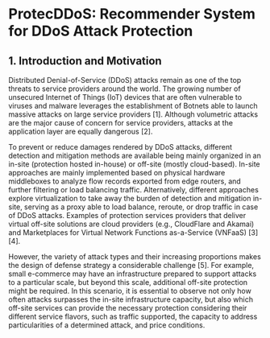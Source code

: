 # ProtecDDoS: Recommender System for DDoS Attack Protection

## 1. Introduction and Motivation

Distributed Denial-of-Service (DDoS) attacks remain as one of the top threats to service providers around the world. The growing number of unsecured Internet of Things (IoT) devices that are often vulnerable to viruses and malware leverages the establishment of Botnets able to launch massive attacks on large service providers [1]. Although volumetric attacks are the major cause of concern for service providers, attacks at the application layer are equally dangerous [2].

To prevent or reduce damages rendered by DDoS attacks, different detection and mitigation methods are available being mainly organized in an in-site (protection hosted in-house) or off-site (mostly cloud-based). In-site approaches are mainly implemented based on physical hardware middleboxes to analyze flow records exported from edge routers, and further filtering or load balancing traffic. Alternatively, different approaches explore virtualization to take away the burden of detection and mitigation in-site, serving as a proxy able to load balance, reroute, or drop traffic in case of DDoS attacks. Examples of protection services providers that deliver virtual off-site solutions are cloud providers (e.g., CloudFlare and Akamai) and Marketplaces for Virtual Network Functions as-a-Service (VNFaaS) [3] [4].

However, the variety of attack types and their increasing proportions makes the design of defense strategy a considerable challenge [5]. For example, small e-commerce may have an infrastructure prepared to support attacks to a particular scale, but beyond this scale, additional off-site protection might be required. In this scenario, it is essential to observe not only how often attacks surpasses the in-site infrastructure capacity, but also which off-site services can provide the necessary protection considering their different service flavors, such as traffic supported, the capacity to address particularities of a determined attack, and price conditions.
